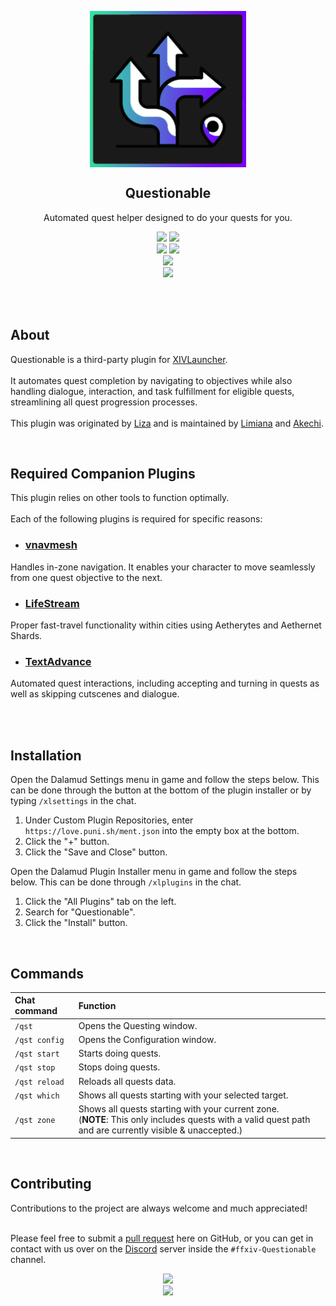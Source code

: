 <section id="top">
    <p style="text-align:center;" align="center">
        <img align="center" src="/Questionable/Icons/QST.png" width="250" />
    </p>
    <h1 style="text-align:center;" align="center">Questionable</h1>
    <p style="text-align:center;" align="center">
        Automated quest helper designed to do your quests for you.
    </p>
</section>

<!-- Badges -->
<p align="center"> 
<!-- Build & commit activity -->
  <a href="https://github.com/PunishXIV/Questionable/commits/main" alt="Commits">
    <img src="https://img.shields.io/github/last-commit/PunishXIV/Questionable/main?color=00D162&style=for-the-badge" /></a>
   <a href="https://github.com/PunishXIV/Questionable/commits/main" alt="Commit Activity">
    <img src="https://img.shields.io/github/commit-activity/m/PunishXIV/Questionable?color=00D162&style=for-the-badge" /></a>
  <br> 
<!-- Other -->
  <a href="https://github.com/PunishXIV/Questionable/issues" alt="Open Issues">
    <img src="https://img.shields.io/github/issues-raw/PunishXIV/Questionable?color=EA9C0A&style=for-the-badge" /></a>
  <a href="https://github.com/PunishXIV/Questionable/graphs/contributors" alt="Contributors">
    <img src="https://img.shields.io/github/contributors/PunishXIV/Questionable?color=009009&style=for-the-badge" /></a>
<br>
<!-- Version -->
  <a href="https://github.com/PunishXIV/Questionable/tags" alt="Release">
    <img src="https://img.shields.io/github/v/tag/PunishXIV/Questionable?label=Release&logo=git&logoColor=ffffff&style=for-the-badge" /></a>
<br>
  <!-- Discord -->
  <a href="https://discord.gg/Zzrcc8kmvy" alt="Discord">
    <img src="https://discordapp.com/api/guilds/1001823907193552978/embed.png?style=banner2" /></a>
</div>
</p>

<br><br>

<section id="about">

# About

<p> Questionable is a third-party plugin for <a href="https://goatcorp.github.io/" alt="XIVLauncher">XIVLauncher</a>.<br><br>
    It automates quest completion by navigating to objectives while also handling dialogue, interaction, and task fulfillment for eligible quests, streamlining all quest progression processes. <br><br>
    This plugin was originated by <a href="https://github.com/carvelli" alt="Liza">Liza</a> and is maintained by <a href="https://github.com/nightmarexiv" alt="Limiana">Limiana</a> and <a href="https://github.com/Akechi-kun" alt="Akechi">Akechi</a>.
</p>

<!-- Required Companion Plugins -->
</section><br>

## Required Companion Plugins

This plugin relies on other tools to function optimally. <br><br>
Each of the following plugins is required for specific reasons:

- ### [vnavmesh](https://github.com/awgil/ffxiv_navmesh)  
Handles in-zone navigation. It enables your character to move seamlessly from one quest objective to the next.

- ### [LifeStream](https://github.com/NightmareXIV/Lifestream)  
Proper fast-travel functionality within cities using Aetherytes and Aethernet Shards.

- ### [TextAdvance](https://github.com/NightmareXIV/TextAdvance)  
Automated quest interactions, including accepting and turning in quests as well as skipping cutscenes and dialogue.

</section><br>

<!-- Installation -->
<section><br>

# Installation

Open the Dalamud Settings menu in game and follow the steps below.
This can be done through the button at the bottom of the plugin installer or by
typing `/xlsettings` in the chat.

1. Under Custom Plugin Repositories, enter `https://love.puni.sh/ment.json` into the
   empty box at the bottom.
2. Click the "+" button.
3. Click the "Save and Close" button.

Open the Dalamud Plugin Installer menu in game and follow the steps below.
This can be done through `/xlplugins` in the chat.

1. Click the "All Plugins" tab on the left.
2. Search for "Questionable".
3. Click the "Install" button.
</section><br>

<!-- Commands -->
<section>

# Commands

| **Chat command**                       | **Function**                                                                                                                                                                   |
|:---------------------------------------|:-------------------------------------------------------------------------------------------------------------------------------------------------------------------------------|
| `/qst  `                               | Opens the Questing window.                                                                                                                                                     |
| `/qst config`                          | Opens the Configuration window.                                                                                                                                                |
| `/qst start`                           | Starts doing quests.                                                                                                                                                           |
| `/qst stop`                            | Stops doing quests.                                                                                                                                                            |
| `/qst reload`                          | Reloads all quests data.                                                                                                                                                       |
| `/qst which`                           | Shows all quests starting with your selected target.                                                                                                                           |
| `/qst zone`                            | Shows all quests starting with your current zone.<br> (<b>NOTE</b>: This only includes quests with a valid quest path and are currently visible & unaccepted.)                 |

</section><br>

<!-- Contributing -->
<section>

# Contributing

Contributions to the project are always welcome and much appreciated!<br><br>

Please feel free to submit a [pull request](https://github.com/PunishXIV/Questionable/pulls) here on GitHub,
or you can get in contact with us over on the [Discord](https://discord.gg/Zzrcc8kmvy) server inside the `#ffxiv-Questionable` channel.

<!-- Punish Logo & Discord -->
<div align="center">
  <a href="https://puni.sh/" alt="Puni.sh">
    <img src="https://github.com/PunishXIV/AutoHook/assets/13919114/a8a977d6-457b-4e43-8256-ca298abd9009" /></a>
<br>
  <a href="https://discord.gg/Zzrcc8kmvy" alt="Discord">
    <img src="https://discordapp.com/api/guilds/1001823907193552978/embed.png?style=banner2" /></a>
</div>
<br>
